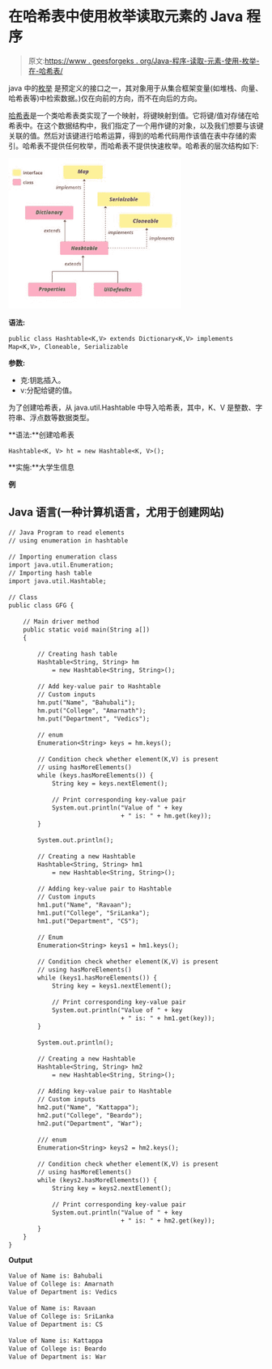 # 在哈希表中使用枚举读取元素的 Java 程序

> 原文:[https://www . geesforgeks . org/Java-程序-读取-元素-使用-枚举-在-哈希表/](https://www.geeksforgeeks.org/java-program-to-read-elements-using-enumeration-in-hashtable/)

java 中的[枚举](https://www.geeksforgeeks.org/enum-in-java/) 是预定义的接口之一，其对象用于从集合框架变量(如堆栈、向量、哈希表等)中检索数据。)仅在向前的方向，而不在向后的方向。

[哈希表](https://www.geeksforgeeks.org/hashtable-in-java/)是一个类哈希表类实现了一个映射，将键映射到值。它将键/值对存储在哈希表中。在这个数据结构中，我们指定了一个用作键的对象，以及我们想要与该键关联的值。然后对该键进行哈希运算，得到的哈希代码用作该值在表中存储的索引。哈希表不提供任何枚举，而哈希表不提供快速枚举。哈希表的层次结构如下:

![](img/2763f630a6c4324dbc85c72dcb08a438.png)

**语法:**

```
public class Hashtable<K,V> extends Dictionary<K,V> implements Map<K,V>, Cloneable, Serializable
```

**参数:**

*   克:钥匙插入。
*   v:分配给键的值。

为了创建哈希表，从 java.util.Hashtable 中导入哈希表，其中，K、V 是整数、字符串、浮点数等数据类型。

**语法:**创建哈希表

```
Hashtable<K, V> ht = new Hashtable<K, V>();
```

**实施:**大学生信息

**例**

## Java 语言(一种计算机语言，尤用于创建网站)

```
// Java Program to read elements
// using enumeration in hashtable

// Importing enumeration class
import java.util.Enumeration;
// Importing hash table
import java.util.Hashtable;

// Class
public class GFG {

    // Main driver method
    public static void main(String a[])
    {

        // Creating hash table
        Hashtable<String, String> hm
            = new Hashtable<String, String>();

        // Add key-value pair to Hashtable
        // Custom inputs
        hm.put("Name", "Bahubali");
        hm.put("College", "Amarnath");
        hm.put("Department", "Vedics");

        // enum
        Enumeration<String> keys = hm.keys();

        // Condition check whether element(K,V) is present
        // using hasMoreElements()
        while (keys.hasMoreElements()) {
            String key = keys.nextElement();

            // Print corresponding key-value pair
            System.out.println("Value of " + key
                               + " is: " + hm.get(key));
        }

        System.out.println();

        // Creating a new Hashtable
        Hashtable<String, String> hm1
            = new Hashtable<String, String>();

        // Adding key-value pair to Hashtable
        // Custom inputs
        hm1.put("Name", "Ravaan");
        hm1.put("College", "SriLanka");
        hm1.put("Department", "CS");

        // Enum
        Enumeration<String> keys1 = hm1.keys();

        // Condition check whether element(K,V) is present
        // using hasMoreElements()
        while (keys1.hasMoreElements()) {
            String key = keys1.nextElement();

            // Print corresponding key-value pair
            System.out.println("Value of " + key
                               + " is: " + hm1.get(key));
        }

        System.out.println();

        // Creating a new Hashtable
        Hashtable<String, String> hm2
            = new Hashtable<String, String>();

        // Adding key-value pair to Hashtable
        // Custom inputs
        hm2.put("Name", "Kattappa");
        hm2.put("College", "Beardo");
        hm2.put("Department", "War");

        /// enum
        Enumeration<String> keys2 = hm2.keys();

        // Condition check whether element(K,V) is present
        // using hasMoreElements()
        while (keys2.hasMoreElements()) {
            String key = keys2.nextElement();

            // Print corresponding key-value pair
            System.out.println("Value of " + key
                               + " is: " + hm2.get(key));
        }
    }
}
```

**Output**

```
Value of Name is: Bahubali
Value of College is: Amarnath
Value of Department is: Vedics

Value of Name is: Ravaan
Value of College is: SriLanka
Value of Department is: CS

Value of Name is: Kattappa
Value of College is: Beardo
Value of Department is: War
```